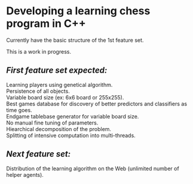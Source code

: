 # Developing a learning chess program in C++

Currently have the basic structure of the 1st feature set.

This is a work in progress.

## *First feature set expected:*  
Learning players using genetical algorithm.  
Persistence of all objects.  
Variable board size (ex: 6x6 board or 255x255).  
 Best games database for discovery of better predictors and classifiers as time goes.  
 Endgame tablebase generator for variable board size.  
 No manual fine tuning of parameters.  
 Hiearchical decomposition of the problem.  
 Splitting of intensive computation into multi-threads.  
  
## *Next feature set:*  
 Distribution of the learning algorithm on the Web (unlimited number of helper agents).

